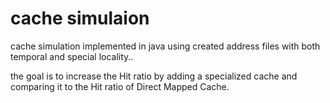 # cache simulaion

cache simulation implemented in java using created address files with both temporal and special locality..


the goal is to increase the Hit ratio by adding a specialized cache and comparing it to the Hit ratio of Direct Mapped Cache.

